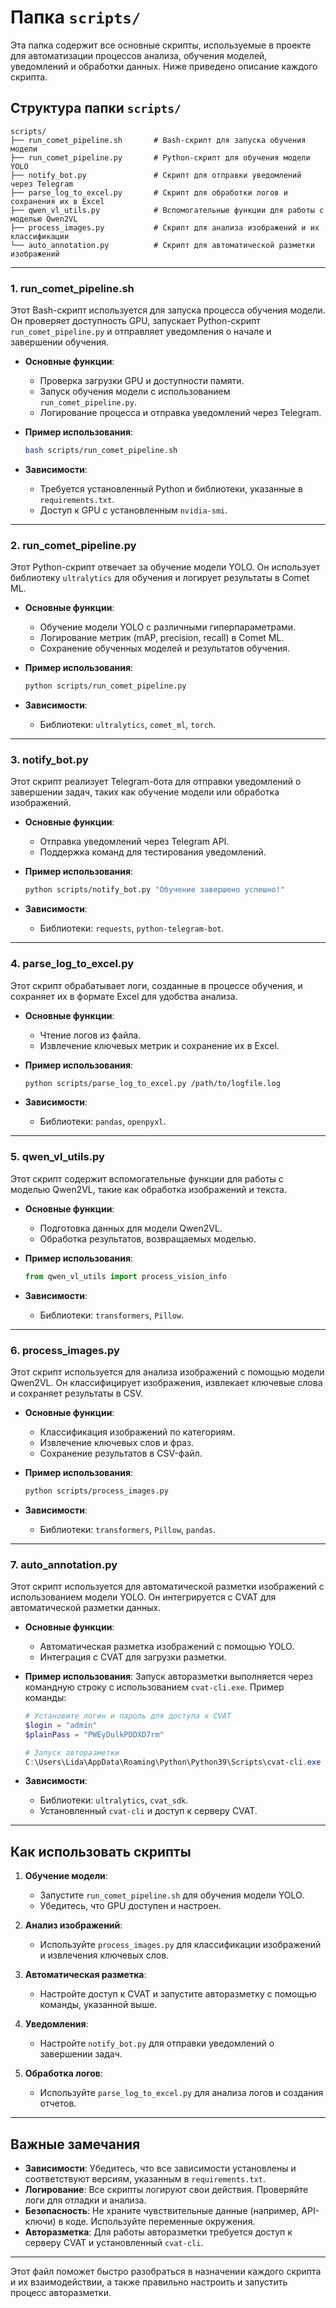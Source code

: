 # Папка `scripts/`

Эта папка содержит все основные скрипты, используемые в проекте для автоматизации процессов анализа, обучения моделей, уведомлений и обработки данных. Ниже приведено описание каждого скрипта.

## Структура папки `scripts/`

```
scripts/
├── run_comet_pipeline.sh       # Bash-скрипт для запуска обучения модели
├── run_comet_pipeline.py       # Python-скрипт для обучения модели YOLO
├── notify_bot.py               # Скрипт для отправки уведомлений через Telegram
├── parse_log_to_excel.py       # Скрипт для обработки логов и сохранения их в Excel
├── qwen_vl_utils.py            # Вспомогательные функции для работы с моделью Qwen2VL
├── process_images.py           # Скрипт для анализа изображений и их классификации
└── auto_annotation.py          # Скрипт для автоматической разметки изображений
```

---

### 1. **run_comet_pipeline.sh**
Этот Bash-скрипт используется для запуска процесса обучения модели. Он проверяет доступность GPU, запускает Python-скрипт `run_comet_pipeline.py` и отправляет уведомления о начале и завершении обучения.

- **Основные функции**:
  - Проверка загрузки GPU и доступности памяти.
  - Запуск обучения модели с использованием `run_comet_pipeline.py`.
  - Логирование процесса и отправка уведомлений через Telegram.

- **Пример использования**:
  ```bash
  bash scripts/run_comet_pipeline.sh
  ```

- **Зависимости**:
  - Требуется установленный Python и библиотеки, указанные в `requirements.txt`.
  - Доступ к GPU с установленным `nvidia-smi`.

---

### 2. **run_comet_pipeline.py**
Этот Python-скрипт отвечает за обучение модели YOLO. Он использует библиотеку `ultralytics` для обучения и логирует результаты в Comet ML.

- **Основные функции**:
  - Обучение модели YOLO с различными гиперпараметрами.
  - Логирование метрик (mAP, precision, recall) в Comet ML.
  - Сохранение обученных моделей и результатов обучения.

- **Пример использования**:
  ```bash
  python scripts/run_comet_pipeline.py
  ```

- **Зависимости**:
  - Библиотеки: `ultralytics`, `comet_ml`, `torch`.

---

### 3. **notify_bot.py**
Этот скрипт реализует Telegram-бота для отправки уведомлений о завершении задач, таких как обучение модели или обработка изображений.

- **Основные функции**:
  - Отправка уведомлений через Telegram API.
  - Поддержка команд для тестирования уведомлений.

- **Пример использования**:
  ```bash
  python scripts/notify_bot.py "Обучение завершено успешно!"
  ```

- **Зависимости**:
  - Библиотеки: `requests`, `python-telegram-bot`.

---

### 4. **parse_log_to_excel.py**
Этот скрипт обрабатывает логи, созданные в процессе обучения, и сохраняет их в формате Excel для удобства анализа.

- **Основные функции**:
  - Чтение логов из файла.
  - Извлечение ключевых метрик и сохранение их в Excel.

- **Пример использования**:
  ```bash
  python scripts/parse_log_to_excel.py /path/to/logfile.log
  ```

- **Зависимости**:
  - Библиотеки: `pandas`, `openpyxl`.

---

### 5. **qwen_vl_utils.py**
Этот скрипт содержит вспомогательные функции для работы с моделью Qwen2VL, такие как обработка изображений и текста.

- **Основные функции**:
  - Подготовка данных для модели Qwen2VL.
  - Обработка результатов, возвращаемых моделью.

- **Пример использования**:
  ```python
  from qwen_vl_utils import process_vision_info
  ```

- **Зависимости**:
  - Библиотеки: `transformers`, `Pillow`.

---

### 6. **process_images.py**
Этот скрипт используется для анализа изображений с помощью модели Qwen2VL. Он классифицирует изображения, извлекает ключевые слова и сохраняет результаты в CSV.

- **Основные функции**:
  - Классификация изображений по категориям.
  - Извлечение ключевых слов и фраз.
  - Сохранение результатов в CSV-файл.

- **Пример использования**:
  ```bash
  python scripts/process_images.py
  ```

- **Зависимости**:
  - Библиотеки: `transformers`, `Pillow`, `pandas`.

---

### 7. **auto_annotation.py**
Этот скрипт используется для автоматической разметки изображений с использованием модели YOLO. Он интегрируется с CVAT для автоматической разметки данных.

- **Основные функции**:
  - Автоматическая разметка изображений с помощью YOLO.
  - Интеграция с CVAT для загрузки разметки.

- **Пример использования**:
  Запуск авторазметки выполняется через командную строку с использованием `cvat-cli.exe`. Пример команды:
  ```powershell
  # Установите логин и пароль для доступа к CVAT
  $login = "admin"
  $plainPass = "PWEyDulkPDDXD7rm"

  # Запуск авторазметки
  C:\Users\Lida\AppData\Roaming\Python\Python39\Scripts\cvat-cli.exe --server-host 146.185.208.173:8089 --auth mcdis:TeamDeveloper auto-annotate 40 --function-file ./auto_annotation.py --allow-unmatched-labels --clear-existing
  ```

- **Зависимости**:
  - Библиотеки: `ultralytics`, `cvat_sdk`.
  - Установленный `cvat-cli` и доступ к серверу CVAT.

---

## Как использовать скрипты

1. **Обучение модели**:
   - Запустите `run_comet_pipeline.sh` для обучения модели YOLO.
   - Убедитесь, что GPU доступен и настроен.

2. **Анализ изображений**:
   - Используйте `process_images.py` для классификации изображений и извлечения ключевых слов.

3. **Автоматическая разметка**:
   - Настройте доступ к CVAT и запустите авторазметку с помощью команды, указанной выше.

4. **Уведомления**:
   - Настройте `notify_bot.py` для отправки уведомлений о завершении задач.

5. **Обработка логов**:
   - Используйте `parse_log_to_excel.py` для анализа логов и создания отчетов.

---

## Важные замечания

- **Зависимости**: Убедитесь, что все зависимости установлены и соответствуют версиям, указанным в `requirements.txt`.
- **Логирование**: Все скрипты логируют свои действия. Проверяйте логи для отладки и анализа.
- **Безопасность**: Не храните чувствительные данные (например, API-ключи) в коде. Используйте переменные окружения.
- **Авторазметка**: Для работы авторазметки требуется доступ к серверу CVAT и установленный `cvat-cli`.

---

Этот файл поможет быстро разобраться в назначении каждого скрипта и их взаимодействии, а также правильно настроить и запустить процесс авторазметки.
